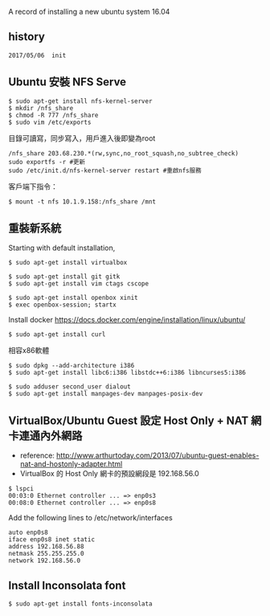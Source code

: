 A record of installing a new ubuntu system 16.04

## history
	2017/05/06	init

## Ubuntu 安裝 NFS Serve
```
$ sudo apt-get install nfs-kernel-server
$ mkdir /nfs_share
$ chmod -R 777 /nfs_share
$ sudo vim /etc/exports
```
目錄可讀寫，同步寫入，用戶進入後即變為root
```
/nfs_share 203.68.230.*(rw,sync,no_root_squash,no_subtree_check)
sudo exportfs -r #更新
sudo /etc/init.d/nfs-kernel-server restart #重啟nfs服務
```
客戶端下指令：
```
$ mount -t nfs 10.1.9.158:/nfs_share /mnt
```
## 重裝新系統
Starting with default installation,
```
$ sudo apt-get install virtualbox

$ sudo apt-get install git gitk 
$ sudo apt-get install vim ctags cscope

$ sudo apt-get install openbox xinit
$ exec openbox-session; startx

```
Install docker https://docs.docker.com/engine/installation/linux/ubuntu/
```
$ sudo apt-get install curl
```
相容x86軟體
```
$ sudo dpkg --add-architecture i386
$ sudo apt-get install libc6:i386 libstdc++6:i386 libncurses5:i386 

$ sudo adduser second_user dialout
$ sudo apt-get install manpages-dev manpages-posix-dev
```
## VirtualBox/Ubuntu Guest 設定 Host Only + NAT 網卡連通內外網路
* reference: http://www.arthurtoday.com/2013/07/ubuntu-guest-enables-nat-and-hostonly-adapter.html
* VirtualBox 的 Host Only 網卡的預設網段是 192.168.56.0
```
$ lspci
00:03:0 Ethernet controller ... => enp0s3
00:08:0 Ethernet controller ... => enp0s8
```
Add the following lines to /etc/network/interfaces
```
auto enp0s8
iface enp0s8 inet static
address 192.168.56.88
netmask 255.255.255.0
network 192.168.56.0
```
## Install Inconsolata font
```
$ sudo apt-get install fonts-inconsolata
```
